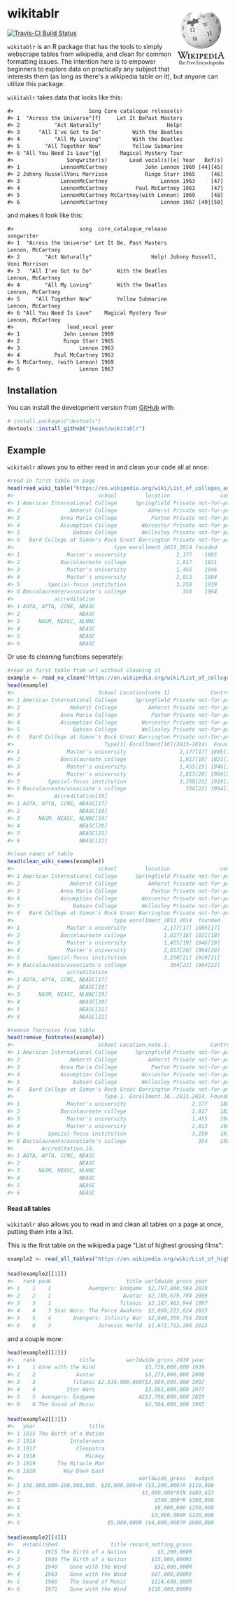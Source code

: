 
<!-- README.md is generated from README.Rmd. Please edit that file -->
wikitablr <img src="image/800px-Wikipedia-logo-v2-en.svg.png" align="right" height=140/>
========================================================================================

<!-- badges: start -->
[![Travis-CI Build Status](https://travis-ci.org/jkeast/wikitablr.svg?branch=master)](https://travis-ci.org/jkeast/wikitablr) <!-- badges: end -->

`wikitablr` is an R package that has the tools to simply webscrape tables from wikipedia, and clean for common formatting issues. The intention here is to empower beginners to explore data on practically any subject that interests them (as long as there's a wikipedia table on it), but anyone can utilize this package.

`wikitablr` takes data that looks like this:

    #>                        Song Core catalogue release(s)
    #> 1  "Across the Universe"[f]     Let It BePast Masters
    #> 2           "Act Naturally"                     Help!
    #> 3      "All I've Got to Do"          With the Beatles
    #> 4           "All My Loving"          With the Beatles
    #> 5        "All Together Now"          Yellow Submarine
    #> 6 "All You Need Is Love"[g]      Magical Mystery Tour
    #>                 Songwriter(s)       Lead vocal(s)[e] Year   Ref(s)
    #> 1             LennonMcCartney            John Lennon 1969 [44][45]
    #> 2 Johnny RussellVoni Morrison            Ringo Starr 1965     [46]
    #> 3             LennonMcCartney                 Lennon 1963     [47]
    #> 4             LennonMcCartney         Paul McCartney 1963     [47]
    #> 5             LennonMcCartney McCartney(with Lennon) 1969     [48]
    #> 6             LennonMcCartney                 Lennon 1967 [49][50]

and makes it look like this:

    #>                     song  core_catalogue_release                    songwriter
    #> 1  "Across the Universe" Let It Be, Past Masters             Lennon, McCartney
    #> 2        "Act Naturally"                   Help! Johnny Russell, Voni Morrison
    #> 3   "All I've Got to Do"        With the Beatles             Lennon, McCartney
    #> 4        "All My Loving"        With the Beatles             Lennon, McCartney
    #> 5     "All Together Now"        Yellow Submarine             Lennon, McCartney
    #> 6 "All You Need Is Love"    Magical Mystery Tour             Lennon, McCartney
    #>                 lead_vocal year
    #> 1              John Lennon 1969
    #> 2              Ringo Starr 1965
    #> 3                   Lennon 1963
    #> 4           Paul McCartney 1963
    #> 5 McCartney, (with Lennon) 1969
    #> 6                   Lennon 1967

Installation
------------

You can install the development version from [GitHub](https://github.com/) with:

``` r
# install.packages("devtools")
devtools::install_github("jkeast/wikitablr")
```

Example
-------

`wikitablr` allows you to either read in and clean your code all at once:

``` r
#read in first table on page
head(read_wiki_table("https://en.wikipedia.org/wiki/List_of_colleges_and_universities_in_Massachusetts"))
#>                           school         location                control
#> 1 American International College      Springfield Private not-for-profit
#> 2                Amherst College          Amherst Private not-for-profit
#> 3             Anna Maria College           Paxton Private not-for-profit
#> 4             Assumption College        Worcester Private not-for-profit
#> 5                 Babson College        Wellesley Private not-for-profit
#> 6   Bard College at Simon's Rock Great Barrington Private not-for-profit
#>                                type enrollment_2013_2014 founded
#> 1               Master's university                2,177    1885
#> 2             Baccalaureate college                1,817    1821
#> 3               Master's university                1,455    1946
#> 4               Master's university                2,813    1904
#> 5         Special-focus institution                3,250    1919
#> 6 Baccalaureate/associate's college                  354    1964
#>             accreditation
#> 1 AOTA, APTA, CCNE, NEASC
#> 2                   NEASC
#> 3      NASM, NEASC, NLNAC
#> 4                   NEASC
#> 5                   NEASC
#> 6                   NEASC
```

Or use its cleaning functions seperately:

``` r
#read in first table from url without cleaning it
example <- read_no_clean("https://en.wikipedia.org/wiki/List_of_colleges_and_universities_in_Massachusetts")
head(example)
#>                           School Location[note 1]             Control[1]
#> 1 American International College      Springfield Private not-for-profit
#> 2                Amherst College          Amherst Private not-for-profit
#> 3             Anna Maria College           Paxton Private not-for-profit
#> 4             Assumption College        Worcester Private not-for-profit
#> 5                 Babson College        Wellesley Private not-for-profit
#> 6   Bard College at Simon's Rock Great Barrington Private not-for-profit
#>                             Type[1] Enrollment[16](2013–2014)  Founded
#> 1               Master's university                 2,177[17] 1885[17]
#> 2             Baccalaureate college                 1,817[18] 1821[18]
#> 3               Master's university                 1,455[19] 1946[19]
#> 4               Master's university                 2,813[20] 1904[20]
#> 5         Special-focus institution                 3,250[21] 1919[21]
#> 6 Baccalaureate/associate's college                   354[22] 1964[22]
#>             Accreditation[16]
#> 1 AOTA, APTA, CCNE, NEASC[17]
#> 2                   NEASC[18]
#> 3      NASM, NEASC, NLNAC[19]
#> 4                   NEASC[20]
#> 5                   NEASC[21]
#> 6                   NEASC[22]
```

``` r
#clean names of table
head(clean_wiki_names(example))
#>                           school         location                control
#> 1 American International College      Springfield Private not-for-profit
#> 2                Amherst College          Amherst Private not-for-profit
#> 3             Anna Maria College           Paxton Private not-for-profit
#> 4             Assumption College        Worcester Private not-for-profit
#> 5                 Babson College        Wellesley Private not-for-profit
#> 6   Bard College at Simon's Rock Great Barrington Private not-for-profit
#>                                type enrollment_2013_2014  founded
#> 1               Master's university            2,177[17] 1885[17]
#> 2             Baccalaureate college            1,817[18] 1821[18]
#> 3               Master's university            1,455[19] 1946[19]
#> 4               Master's university            2,813[20] 1904[20]
#> 5         Special-focus institution            3,250[21] 1919[21]
#> 6 Baccalaureate/associate's college              354[22] 1964[22]
#>                 accreditation
#> 1 AOTA, APTA, CCNE, NEASC[17]
#> 2                   NEASC[18]
#> 3      NASM, NEASC, NLNAC[19]
#> 4                   NEASC[20]
#> 5                   NEASC[21]
#> 6                   NEASC[22]
```

``` r
#remove footnotes from table
head(remove_footnotes(example))
#>                           School Location.note.1.             Control.1.
#> 1 American International College      Springfield Private not-for-profit
#> 2                Amherst College          Amherst Private not-for-profit
#> 3             Anna Maria College           Paxton Private not-for-profit
#> 4             Assumption College        Worcester Private not-for-profit
#> 5                 Babson College        Wellesley Private not-for-profit
#> 6   Bard College at Simon's Rock Great Barrington Private not-for-profit
#>                             Type.1. Enrollment.16..2013.2014. Founded
#> 1               Master's university                     2,177    1885
#> 2             Baccalaureate college                     1,817    1821
#> 3               Master's university                     1,455    1946
#> 4               Master's university                     2,813    1904
#> 5         Special-focus institution                     3,250    1919
#> 6 Baccalaureate/associate's college                       354    1964
#>         Accreditation.16.
#> 1 AOTA, APTA, CCNE, NEASC
#> 2                   NEASC
#> 3      NASM, NEASC, NLNAC
#> 4                   NEASC
#> 5                   NEASC
#> 6                   NEASC
```

#### Read all tables

`wikitablr` also allows you to read in and clean all tables on a page at once, putting them into a list.

This is the first table on the wikipedia page "List of highest grossing films":

``` r
example2 <- read_all_tables("https://en.wikipedia.org/wiki/List_of_highest-grossing_films")

head(example2[[1]])
#>   rank peak                        title worldwide_gross year
#> 1    1    1            Avengers: Endgame  $2,797,800,564 2019
#> 2    2    1                       Avatar  $2,789,679,794 2009
#> 3    3    1                      Titanic  $2,187,463,944 1997
#> 4    4    3 Star Wars: The Force Awakens  $2,068,223,624 2015
#> 5    5    4       Avengers: Infinity War  $2,048,359,754 2018
#> 6    6    3               Jurassic World  $1,671,713,208 2015
```

and a couple more:

``` r
head(example2[[2]])
#>   rank              title          worldwide_gross_2019 year
#> 1    1 Gone with the Wind                $3,728,000,000 1939
#> 2    2             Avatar                $3,273,000,000 2009
#> 3    3            Titanic $2,516,000,000T$3,099,000,000 1997
#> 4    4          Star Wars                $3,061,000,000 1977
#> 5    5  Avengers: Endgame              AE$2,798,000,000 2019
#> 6    6 The Sound of Music                $2,564,000,000 1965

head(example2[[3]])
#>   year                 title
#> 1 1915 The Birth of a Nation
#> 2 1916           Intolerance
#> 3 1917             Cleopatra
#> 4 1918                Mickey
#> 5 1919       The Miracle Man
#> 6 1920         Way Down East
#>                                        worldwide_gross   budget
#> 1 $50,000,000–100,000,000, $20,000,000+R ($5,200,000)R $110,000
#> 2                                       $1,000,000*RIN $489,653
#> 3                                           $500,000*R $300,000
#> 4                                           $8,000,000 $250,000
#> 5                                          $3,000,000R $120,000
#> 6                            $5,000,000R ($4,000,000)R $800,000

head(example2[[4]])
#>   established                 title record_setting_gross
#> 1        1915 The Birth of a Nation          $5,200,000R
#> 2        1940 The Birth of a Nation        $15,000,000R‡
#> 3        1940    Gone with the Wind         $32,000,000R
#> 4        1963    Gone with the Wind        $67,000,000R‡
#> 5        1966    The Sound of Music        $114,600,000R
#> 6        1971    Gone with the Wind       $116,000,000R‡
```
